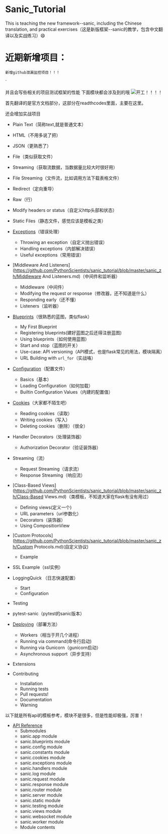 # Sanic_Tutorial
This is teaching the new framework--sanic, including the Chinese translation, and practical exercises（这是新版框架--sanic的教学，包含中文翻译以及实战练习）:smile:

# 近期新增项目：

```
新增github泄漏监控项目！！！
```

`

并且会写些相关的项目测试框架的性能
下面模块都会涉及到的哦
![开工！！！！](https://github.com/PythonScientists/sanic_tutorial/blob/master/sanic_img/2017-10-24-052444_1021x989_scrot.png)

首先翻译的是官方文档部分，这部分在readthcodes里面，主要在这里。

还会增加实战项目

  * Plain Text（简称text,就是普通文本）
  * HTML（不用多说了把）
  * JSON（更熟悉了）
  * File（类似获取文件）
  * Streaming（获取流数据，当数据量比较大时很好用）
  * File Streaming（文件流，比如调用方法下载表格文件）
  * Redirect（定向重导）
  * Raw（行）
  * Modify headers or status（自定义http头部和状态）

* Static Files（静态文件，感觉应该是模板之类）
* [Exceptions](https://github.com/PythonScientists/sanic_tutorial/blob/master/sanic_zh/Exceptions.md)（错误处理）
  * Throwing an exception（自定义抛出错误）
  * Handling exceptions（内部解决错误）
  * Useful exceptions（常用错误）

* [Middleware And Listeners](https://github.com/PythonScientists/sanic_tutorial/blob/master/sanic_zh/Middleware And Listeners.md)（中间件和监听器）
  * Middleware（中间件）
  * Modifying the request or response（修改器，还不知道是什么）
  * Responding early（还不懂）
  * Listeners（监听器）

* [Blueprints](https://github.com/PythonScientists/sanic_tutorial/blob/master/sanic_zh/Blueprints.md)（很熟悉的蓝图，类似flask）
  * My First Blueprint
  * Registering blueprints(建好蓝图之后还得注册蓝图)
  * Using blueprints（如何使用蓝图）
  * Start and stop（蓝图的开关）
  * Use-case: API versioning（API模式，也是flask常见的用法，模块隔离）
  * URL Building with `url_for`（实战咯）

* [Configuration](https://github.com/PythonScientists/sanic_tutorial/blob/master/sanic_zh/Configuration.md)（配置文件）
  * Basics（基本）
  * Loading Configuration（如何加载）
  * Builtin Configuration Values（内建的配置值）

* [Cookies](https://github.com/PythonScientists/sanic_tutorial/blob/master/sanic_zh/Cookies.md)（大家都不陌生吧）
  * Reading cookies（读取）
  * Writing cookies（写入）
  * Deleting cookies（删除）（很全）

* Handler Decorators（处理装饰器）
  * Authorization Decorator（验证装饰器）

* Streaming（流）
  * Request Streaming（请求流）
  * Response Streaming（响应流）

* [Class-Based Views](https://github.com/PythonScientists/sanic_tutorial/blob/master/sanic_zh/Class-Based Views.md)（类模板，不知道大家在flask有没有用过）
  * Defining views(定义一个)
  * URL parameters（url参数化）
  * Decorators（装饰器）
  * Using CompositionView

* [Custom Protocols](https://github.com/PythonScientists/sanic_tutorial/blob/master/sanic_zh/Custom Protocols.md)(自定义协议)
  * Example

* SSL Example（ssl实例）
* LoggingQuick （日志快速配置）
  * Start
  * Configuration

* Testing
* pytest-sanic（pytest的sanic版本）
* [Deploying](https://github.com/PythonScientists/sanic_tutorial/blob/master/sanic_zh/Deploying.md)（部署方法）
  * Workers（相当于开几个进程）
  * Running via command(命令行启动)
  * Running via Gunicorn（gunicorn启动）
  * Asynchronous support（异步支持）

* Extensions
* Contributing
  * Installation
  * Running tests
  * Pull requests!
  * Documentation
  * Warning

以下就是所有api的模板参考，模块不是很多，但是性能却极强，厉害！
* [API Reference](https://github.com/PythonScientists/sanic_tutorial/blob/master/sanic_zh/API.md)
  * Submodules
  * sanic.app module
  * sanic.blueprints module
  * sanic.config module
  * sanic.constants module
  * sanic.cookies module
  * sanic.exceptions module
  * sanic.handlers module
  * sanic.log module
  * sanic.request module
  * sanic.response module
  * sanic.router module
  * sanic.server module
  * sanic.static module
  * sanic.testing module
  * sanic.views module
  * sanic.websocket module
  * sanic.worker module
  * Module contents
